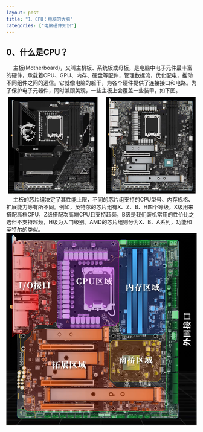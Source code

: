 ```yaml
---
layout: post
title: "1、CPU：电脑的大脑"
categories: ["电脑硬件知识"]
---
```


## 0、什么是CPU？

&emsp; 主板(Motherboard)，又叫主机板、系统板或母板，是电脑中电子元件最丰富的硬件，承载着CPU、GPU、内存、硬盘等配件，管理数据流，优化配电，推动不同组件之间的通信。它就像电脑的躯干，为各个硬件提供了连接接口和电路。为了保护电子元器件，同时兼顾美观，一些主板上会覆盖一些装甲，如下图。
<img src='/images/电脑硬件知识/2、主板/0.1、主板附甲对比.jpg' width="1500" style="display: block; margin: 0 auto;">
&emsp; 主板的芯片组决定了其性能上限，不同的芯片组支持的CPU型号、内存规格、扩展能力等有所不同。例如，英特尔的芯片组有X、Z、B、H四个等级，X级用来搭配高档CPU，Z级搭配次高端CPU且支持超频，B级是我们装机常用的性价比之选但不支持超频，H级为入门级别。AMD的芯片组则分为X、B、A系列，功能和英特尔的类似。
<img src='/images/电脑硬件知识/2、主板/0.2、主板区域划分.jpg' width="1500" style="display: block; margin: 0 auto;">
